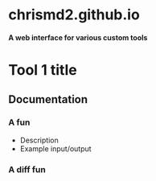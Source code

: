 # chrismd2.github.io

#### A web interface for various custom tools

# Tool 1 title

## Documentation

### A fun
- Description
- Example input/output

### A diff fun
